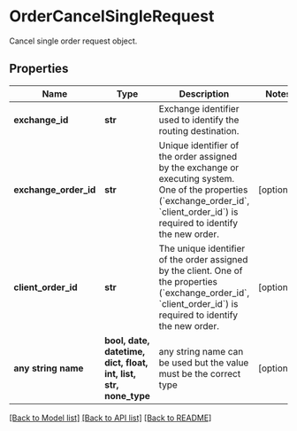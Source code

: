 # OrderCancelSingleRequest

Cancel single order request object.

## Properties
Name | Type | Description | Notes
------------ | ------------- | ------------- | -------------
**exchange_id** | **str** | Exchange identifier used to identify the routing destination. | 
**exchange_order_id** | **str** | Unique identifier of the order assigned by the exchange or executing system. One of the properties (&#x60;exchange_order_id&#x60;, &#x60;client_order_id&#x60;) is required to identify the new order. | [optional] 
**client_order_id** | **str** | The unique identifier of the order assigned by the client. One of the properties (&#x60;exchange_order_id&#x60;, &#x60;client_order_id&#x60;) is required to identify the new order. | [optional] 
**any string name** | **bool, date, datetime, dict, float, int, list, str, none_type** | any string name can be used but the value must be the correct type | [optional]

[[Back to Model list]](../README.md#documentation-for-models) [[Back to API list]](../README.md#documentation-for-api-endpoints) [[Back to README]](../README.md)


